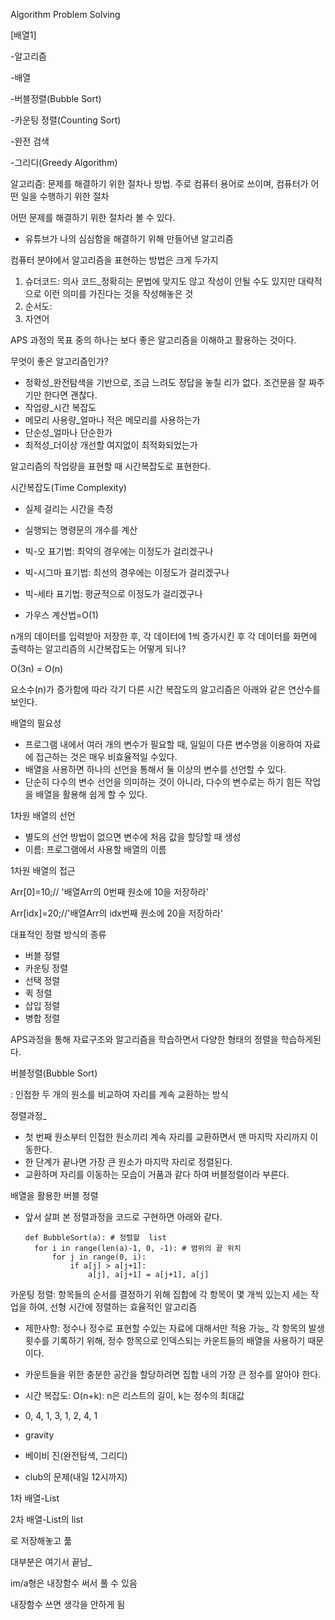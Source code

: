 Algorithm Problem Solving

 [배열1]

-알고리즘

-배열

-버블정렬(Bubble Sort)

-카운팅 정렬(Counting Sort)

-완전 검색 

-그리디(Greedy Algorithm)



알고리즘: 문제를 해결하기 위한 절차나 방법. 주로 컴퓨터 용어로 쓰이며, 컴퓨터가 어떤 일을 수행하기 위한 절차

어떤 문제를 해결하기 위한 절차라 볼 수 있다.

- 유튜브가 나의 심심함을 해결하기 위해 만들어낸 알고리즘



컴퓨터 분야에서 알고리즘을 표현하는 방법은 크게 두가지

1. 슈더코드: 의사 코드_정확히는 문법에 맞지도  않고 작성이 안될 수도 있지만 대략적으로 이런 의미를 가진다는 것을 작성해놓은 것
2. 순서도: 
3. 자연어



APS 과정의 목표 중의 하나는 보다 좋은 알고리즘을 이해하고 활용하는 것이다.

무엇이 좋은 알고리즘인가?

- 정확성_완전탐색을 기반으로, 조금 느려도 정답을 놓칠 리가 없다. 조건문을 잘 짜주기만 한다면 괜찮다.
- 작업량_시간 복잡도
- 메모리 사용량_얼마나 적은 메모리를 사용하는가
- 단순성_얼마나 단순한가
- 최적성_더이상 개선할 여지없이 최적화되었는가



알고리즘의 작업량을 표현할 때 시간복잡도로 표현한다.

시간복잡도(Time Complexity)

- 실제 걸리는 시간을 측정
- 실행되는 명령문의 개수를 계산
- 빅-오 표기법: 최악의 경우에는 이정도가 걸리겠구나
- 빅-시그마 표기법: 최선의 경우에는 이정도가 걸리겠구나
- 빅-세타 표기법: 평균적으로 이정도가 걸리겠구나

- 가우스 계산법=O(1)

n개의 데이터를 입력받아 저장한 후, 각 데이터에 1씩 증가시킨 후 각 데이터를 화면에 출력하는 알고리즘의 시간복잡도는 어떻게 되나?

 O(3n) = O(n)



요소수(n)가 증가함에 따라 각기 다른 시간 복잡도의 알고리즘은 아래와 같은 연산수를 보인다.



배열의 필요성

- 프로그램 내에서 여러 개의 변수가 필요할 때, 일일이 다른 변수명을 이용하여 자료에 접근하는 것은 매우 비효율적일 수있다.
- 배열을 사용하면 하나의 선언을 통해서 둘 이상의 변수를 선언할 수 있다.
- 단순히 다수의 변수 선언을 의미하는 것이 아니라, 다수의 변수로는 하기 힘든 작업을 배열을 활용해 쉽게 할 수 있다.

1차원 배열의 선언

- 별도의 선언 방법이 없으면 변수에 처음 값을 할당할 때 생성
- 이름: 프로그램에서 사용할 배열의 이름



1차원 배열의 접근

Arr[0]=10;// '배열Arr의 0번째 원소에 10을 저장하라'

Arr[idx]=20;//'배열Arr의 idx번째 원소에 20을 저장하라'



대표적인 정렬 방식의 종류

- 버블 정렬
- 카운팅 정렬
- 선택 정렬
- 퀵 정렬
- 삽입 정렬
- 병합 정렬



APS과정을 통해 자료구조와 알고리즘을 학습하면서 다양한 형태의 정렬을 학습하게된다.

버블정렬(Bubble Sort)

: 인접한 두 개의 원소를 비교하여 자리를 계속 교환하는 방식

정렬과정_

- 첫 번째 원소부터 인접한 원소끼리 계속 자리를 교환하면서 맨 마지막 자리까지 이동한다.
- 한 단계가 끝나면 가장 큰 원소가 마지막 자리로 정렬된다.
- 교환하며 자리를 이동하는 모습이 거품과 같다 하여 버블정렬이라 부른다.



배열을 활용한 버블 정렬

- 앞서 살펴 본 정렬과정을 코드로 구현하면 아래와 같다.

  ```python3
  def BubbleSort(a): # 정렬할  list
  	for i in range(len(a)-1, 0, -1): # 범위의 끝 위치
  		for j in range(0, i):
  			if a[j] > a[j+1]:
  				a[j], a[j+1] = a[j+1], a[j]
  ```



카운팅 정렬: 항목들의 순서를 결정하기 위해 집합에 각 항목이 몇 개씩 있는지 세는 작업을 하여, 선형 시간에 정렬하는 효율적인 알고리즘

- 제한사항: 정수나 정수로 표현할 수있는 자료에 대해서만 적용 가능_ 각 항목의 발생 횟수를 기록하기 위해, 정수 항목으로 인덱스되는 카운트들의 배열을 사용하기 때문이다.
- 카운트들을 위한 충분한 공간을 할당하려면 집합 내의 가장 큰 정수를 알아야 한다.
- 시간 복잡도: O(n+k): n은 리스트의 길이, k는 정수의 최대값

- 0, 4, 1, 3, 1, 2, 4, 1

- gravity

- 베이비 진(완전탐색, 그리디)

- club의 문제(내일 12시까지)

  

1차 배열-List

2차 배열-List의 list

로 저장해놓고 풂

대부분은 여기서 끝남_

im/a형은 내장함수 써서 풀 수 있음

내장함수 쓰면 생각을 안하게 됨

